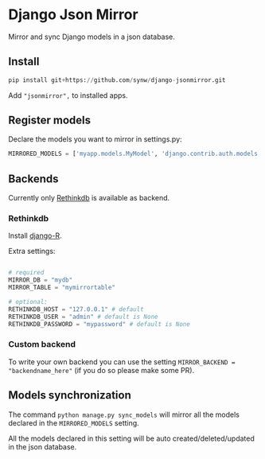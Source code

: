 # Django Json Mirror

Mirror and sync Django models in a json database. 

## Install

  ```python
pip install git+https://github.com/synw/django-jsonmirror.git
  ```

Add ``"jsonmirror",`` to installed apps.

## Register models

Declare the models you want to mirror in settings.py:

  ```python
MIRRORED_MODELS = ['myapp.models.MyModel', 'django.contrib.auth.models.User']
  ```
  
## Backends

Currently only [Rethinkdb](https://rethinkdb.com) is available as backend.


### Rethinkdb

Install [django-R](https://github.com/synw/django-R).

Extra settings:

  ```python

# required
MIRROR_DB = "mydb"
MIRROR_TABLE = "mymirrortable"

# optional:
RETHINKDB_HOST = "127.0.0.1" # default
RETHINKDB_USER = "admin" # default is None
RETHINKDB_PASSWORD = "mypassword" # default is None
  ```

### Custom backend

To write your own backend you can use the setting ``MIRROR_BACKEND = "backendname_here"`` (if you do so please make some PR).

## Models synchronization

The command ``python manage.py sync_models`` will mirror all the models declared in the ``MIRRORED_MODELS`` setting.

All the models declared in this setting will be auto created/deleted/updated in the json database.

 